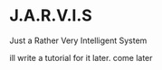 # J.A.R.V.I.S
 Just a Rather Very Intelligent System

ill write a tutorial for it later. come later

